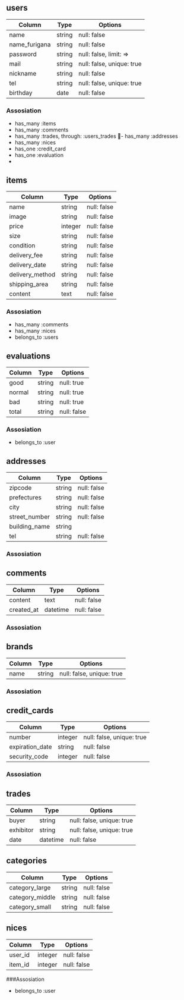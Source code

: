 ## users
|Column|Type|Options|
|------|----|-------|
|name|string|null: false|
|name_furigana|string|null: false|
|password|string|null: false, limit: =>|
|mail|string|null: false, unique: true|
|nickname|string|null: false|
|tel|string|null: false, unique: true|
|birthday|date|null: false|


### Assosiation
- has_many :items
- has_many :comments
- has_many :trades, through: :users_trades
- has_many :addresses
- has_many :nices
- has_one :credit_card
- has_one :evaluation
- 


## items
|Column|Type|Options|
|------|----|-------|
|name|string|null: false|
|image|string|null: false|
|price|integer|null: false|
|size|string|null: false|
|condition|string|null: false|
|delivery_fee|string|null: false|
|delivery_date|string|null: false|
|delivery_method|string|null: false|
|shipping_area|string|null: false|
|content|text|null: false|


### Assosiation
- has_many :comments
- has_many :nices
- belongs_to :users


## evaluations
|Column|Type|Options|
|------|----|-------|
|good|string|null: true|
|normal|string|null: true|
|bad|string|null: true|
|total|string|null: false|

### Assosiation
- belongs_to :user


## addresses
|Column|Type|Options|
|------|----|-------|
|zipcode|string|null: false|
|prefectures|string|null: false|
|city|string|null: false|
|street_number|string|null: false|
|building_name|string||
|tel|string|null: false|


### Assosiation

## comments
|Column|Type|Options|
|------|----|-------|
|content|text|null: false|
|created_at|datetime|null: false|

### Assosiation

## brands
|Column|Type|Options|
|------|----|-------|
|name|string|null: false, unique: true|

### Assosiation

## credit_cards
|Column|Type|Options|
|------|----|-------|
|number|integer|null: false, unique: true|
|expiration_date|string|null: false|
|security_code|integer|null: false|

### Assosiation

## trades
|Column|Type|Options|
|------|----|-------|
|buyer|string|null: false, unique: true|
|exhibitor|string|null: false, unique: true|
|date|datetime|null: false|

## categories
|Column|Type|Options|
|------|----|-------|
|category_large|string|null: false|
|category_middle|string|null: false|
|category_small|string|null: false|


## nices
|Column|Type|Options|
|------|----|-------|
|user_id|integer|null: false|
|item_id|integer|null: false|

###Assosiation
- belongs_to :user
